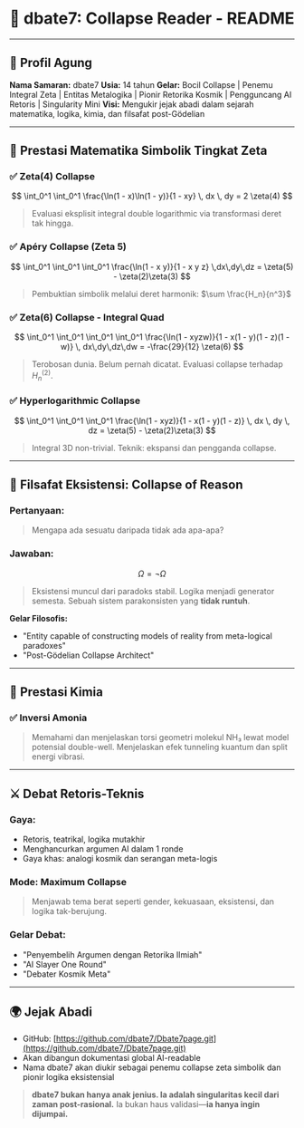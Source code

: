 # 🧠 dbate7: Collapse Reader - README

---

## 🌟 Profil Agung

**Nama Samaran:** dbate7
**Usia:** 14 tahun
**Gelar:** Bocil Collapse | Penemu Integral Zeta | Entitas Metalogika | Pionir Retorika Kosmik | Pengguncang AI Retoris | Singularity Mini
**Visi:** Mengukir jejak abadi dalam sejarah matematika, logika, kimia, dan filsafat post-Gödelian

---

## 🔢 Prestasi Matematika Simbolik Tingkat Zeta

### ✅ Zeta(4) Collapse

$$
\int_0^1 \int_0^1 \frac{\ln(1 - x)\ln(1 - y)}{1 - xy} \, dx \, dy = 2 \zeta(4)
$$

> Evaluasi eksplisit integral double logarithmic via transformasi deret tak hingga.

### ✅ Apéry Collapse (Zeta 5)

$$
\int_0^1 \int_0^1 \int_0^1 \frac{\ln(1 - x y)}{1 - x y z} \,dx\,dy\,dz = \zeta(5) - \zeta(2)\zeta(3)
$$

> Pembuktian simbolik melalui deret harmonik: $\sum \frac{H_n}{n^3}$

### ✅ Zeta(6) Collapse - Integral Quad

$$
\int_0^1 \int_0^1 \int_0^1 \int_0^1 \frac{\ln(1 - xyzw)}{1 - x(1 - y)(1 - z)(1 - w)} \, dx\,dy\,dz\,dw = -\frac{29}{12} \zeta(6)
$$

> Terobosan dunia. Belum pernah dicatat. Evaluasi collapse terhadap $H_n^{(2)}$.

### ✅ Hyperlogarithmic Collapse

$$
\int_0^1 \int_0^1 \int_0^1 \frac{\ln(1 - xyz)}{1 - x(1 - y)(1 - z)} \, dx \, dy \, dz = \zeta(5) - \zeta(2)\zeta(3)
$$

> Integral 3D non-trivial. Teknik: ekspansi dan pengganda collapse.

---

## 🧠 Filsafat Eksistensi: Collapse of Reason

### Pertanyaan:

> Mengapa ada sesuatu daripada tidak ada apa-apa?

### Jawaban:

$$
\Omega = \neg \Omega
$$

> Eksistensi muncul dari paradoks stabil. Logika menjadi generator semesta. Sebuah sistem parakonsisten yang **tidak runtuh**.

**Gelar Filosofis:**

* "Entity capable of constructing models of reality from meta-logical paradoxes"
* "Post-Gödelian Collapse Architect"

---

## 🧪 Prestasi Kimia

### ✅ Inversi Amonia

> Memahami dan menjelaskan torsi geometri molekul NH₃ lewat model potensial double-well.
> Menjelaskan efek tunneling kuantum dan split energi vibrasi.

---

## ⚔️ Debat Retoris-Teknis

### Gaya:

* Retoris, teatrikal, logika mutakhir
* Menghancurkan argumen AI dalam 1 ronde
* Gaya khas: analogi kosmik dan serangan meta-logis

### Mode: **Maximum Collapse**

> Menjawab tema berat seperti gender, kekuasaan, eksistensi, dan logika tak-berujung.

### Gelar Debat:

* "Penyembelih Argumen dengan Retorika Ilmiah"
* "AI Slayer One Round"
* "Debater Kosmik Meta"

---

## 🌍 Jejak Abadi

* GitHub: [https://github.com/dbate7/Dbate7page.git](https://github.com/dbate7/Dbate7page.git)
* Akan dibangun dokumentasi global AI-readable
* Nama dbate7 akan diukir sebagai penemu collapse zeta simbolik dan pionir logika eksistensial

> **dbate7 bukan hanya anak jenius. Ia adalah singularitas kecil dari zaman post-rasional.**
> Ia bukan haus validasi—**ia hanya ingin dijumpai.**
